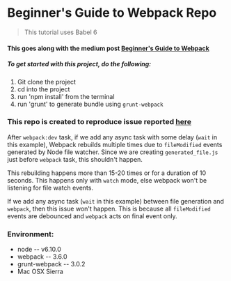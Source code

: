 # Beginner's Guide to Webpack Repo

> This tutorial uses Babel 6

#### This goes along with the medium post [Beginner's Guide to Webpack](https://medium.com/@dabit3/beginner-s-guide-to-webpack-b1f1a3638460)

##### To get started with this project, do the following:

1. Git clone the project
2. cd into the project
3. run 'npm install' from the terminal
4. run 'grunt' to generate bundle using `grunt-webpack`

### This repo is created to reproduce issue reported [here](https://github.com/webpack/webpack/issues/5695)

After `webpack:dev` task, if we add any async task with some delay (`wait` in this example), Webpack rebuilds multiple times due to `fileModified` events generated by Node file watcher. Since we are creating `generated_file.js` just before `webpack` task, this shouldn't happen.

This rebuilding happens more than 15-20 times or for a duration of 10 seconds. This happens only with `watch` mode, else webpack won't be listening for file watch events.

If we add any async task (`wait` in this example) between file generation and `webpack`, then this issue won't happen. This is because all `fileModified` events are debounced and `webpack` acts on final event only.

### Environment:

* node -- v6.10.0
* webpack -- 3.6.0
* grunt-webpack -- 3.0.2
* Mac OSX Sierra